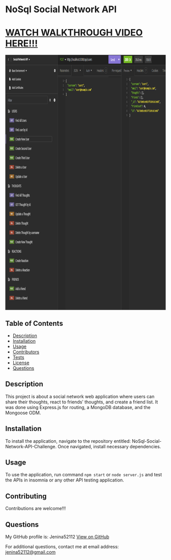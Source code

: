 
# NoSql Social Network API

# [WATCH WALKTHROUGH VIDEO HERE!!!](https://youtu.be/8-RdTYJd0i0)

<img src="./image.png" style="display: block; margin: 0 auto; width: 1200px; height: 800px">

## Table of Contents
- [Description](#description)
- [Installation](#installation)
- [Usage](#usage)
- [Contributors](#contributing)
- [Tests](#tests)
- [License](#license)
- [Questions](#questions)


## Description
This project is about a social network web application where users can share their thoughts, react to friends’ thoughts, and create a friend list. It was done using Express.js for routing, a MongoDB database, and the Mongoose ODM.

## Installation
To install the application, navigate to the repository entitled: NoSql-Social-Network-API-Challenge. Once navigated, install necessary dependencies.

## Usage
To use the application, run command `npm start` or `node server.js` and test the APIs in insomnia or any other API testing application.

## Contributing
Contributions are welcome!!!

## Questions
  My GitHub profile is: Jenina52112 [View on GitHub](https://github.com/Jenina52112)

  For additional questions, contact me at email address: jenina52112@gmail.com

